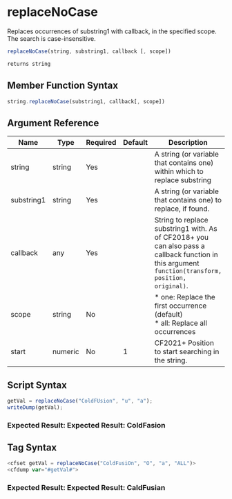 # replaceNoCase

Replaces occurrences of substring1 with callback, in the specified scope. The search is case-insensitive.

```javascript
replaceNoCase(string, substring1, callback [, scope])
```

```javascript
returns string
```

## Member Function Syntax

```javascript
string.replaceNoCase(substring1, callback[, scope])
```

## Argument Reference

| Name | Type | Required | Default | Description |
| --- | --- | --- | --- | --- |
| string | string | Yes |  | A string (or variable that contains one) within which to replace substring |
| substring1 | string | Yes |  | A string (or variable that contains one) to replace, if found. |
| callback | any | Yes |  | String to replace substring1 with. As of CF2018+ you can also pass a callback function in this argument `function(transform, position, original)`. |
| scope | string | No |  | * one: Replace the first occurrence (default)<br /> * all: Replace all occurrences |
| start | numeric | No | 1 | CF2021+ Position to start searching in the string. |

## Script Syntax

```javascript
getVal = replaceNoCase("ColdFUsion", "u", "a");
writeDump(getVal);
```

### Expected Result: Expected Result: ColdFasion

## Tag Syntax

```javascript
<cfset getVal = replaceNoCase("ColdFusiOn", "O", "a", "ALL")>
<cfdump var="#getVal#">
```

### Expected Result: Expected Result: CaldFusian
